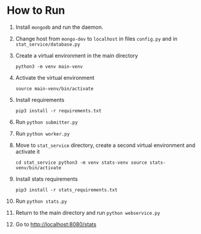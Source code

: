 # How to Run

1. Install `mongodb` and run the daemon.

2. Change host from `mongo-dev` to `localhost` in files `config.py` and in `stat_service/database.py`

3. Create a virtual environment in the main directory

    `python3 -m venv main-venv`

4. Activate the virtual environment
	
	`source main-venv/bin/activate`

5. Install requirements

    `pip3 install -r requirements.txt`

6. Run `python submitter.py`

7. Run `python worker.py`

8. Move to `stat_service` directory, create a second virtual environment and activate it

    `cd stat_service
    python3 -m venv stats-venv
    source stats-venv/bin/activate`

9. Install stats requirements

    `pip3 install -r stats_requirements.txt`

10. Run `python stats.py`

11. Return to the main directory and run `python webservice.py`

12. Go to [http://localhost:8080/stats](http://localhost:8080/stats)
